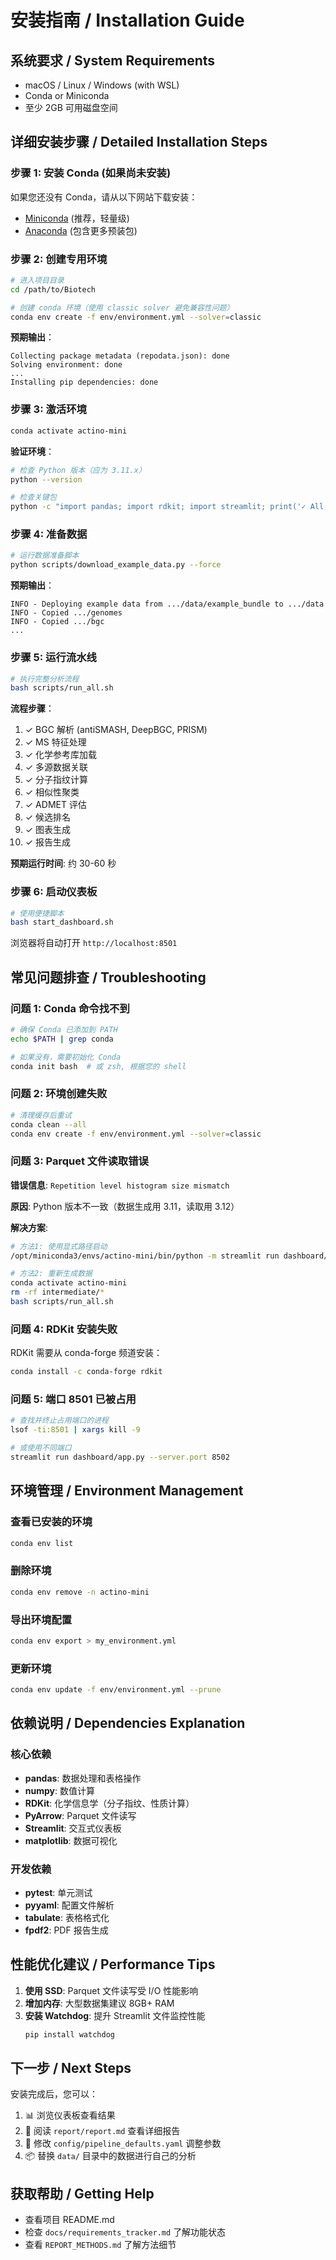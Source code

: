 # 安装指南 / Installation Guide

## 系统要求 / System Requirements
- macOS / Linux / Windows (with WSL)
- Conda or Miniconda
- 至少 2GB 可用磁盘空间

## 详细安装步骤 / Detailed Installation Steps

### 步骤 1: 安装 Conda (如果尚未安装)

如果您还没有 Conda，请从以下网站下载安装：
- [Miniconda](https://docs.conda.io/en/latest/miniconda.html) (推荐，轻量级)
- [Anaconda](https://www.anaconda.com/download) (包含更多预装包)

### 步骤 2: 创建专用环境

```bash
# 进入项目目录
cd /path/to/Biotech

# 创建 conda 环境（使用 classic solver 避免兼容性问题）
conda env create -f env/environment.yml --solver=classic
```

**预期输出**：
```
Collecting package metadata (repodata.json): done
Solving environment: done
...
Installing pip dependencies: done
```

### 步骤 3: 激活环境

```bash
conda activate actino-mini
```

**验证环境**：
```bash
# 检查 Python 版本（应为 3.11.x）
python --version

# 检查关键包
python -c "import pandas; import rdkit; import streamlit; print('✓ All packages OK')"
```

### 步骤 4: 准备数据

```bash
# 运行数据准备脚本
python scripts/download_example_data.py --force
```

**预期输出**：
```
INFO - Deploying example data from .../data/example_bundle to .../data
INFO - Copied .../genomes
INFO - Copied .../bgc
...
```

### 步骤 5: 运行流水线

```bash
# 执行完整分析流程
bash scripts/run_all.sh
```

**流程步骤**：
1. ✓ BGC 解析 (antiSMASH, DeepBGC, PRISM)
2. ✓ MS 特征处理
3. ✓ 化学参考库加载
4. ✓ 多源数据关联
5. ✓ 分子指纹计算
6. ✓ 相似性聚类
7. ✓ ADMET 评估
8. ✓ 候选排名
9. ✓ 图表生成
10. ✓ 报告生成

**预期运行时间**: 约 30-60 秒

### 步骤 6: 启动仪表板

```bash
# 使用便捷脚本
bash start_dashboard.sh
```

浏览器将自动打开 `http://localhost:8501`

## 常见问题排查 / Troubleshooting

### 问题 1: Conda 命令找不到
```bash
# 确保 Conda 已添加到 PATH
echo $PATH | grep conda

# 如果没有，需要初始化 Conda
conda init bash  # 或 zsh, 根据您的 shell
```

### 问题 2: 环境创建失败
```bash
# 清理缓存后重试
conda clean --all
conda env create -f env/environment.yml --solver=classic
```

### 问题 3: Parquet 文件读取错误
**错误信息**: `Repetition level histogram size mismatch`

**原因**: Python 版本不一致（数据生成用 3.11，读取用 3.12）

**解决方案**:
```bash
# 方法1: 使用显式路径启动
/opt/miniconda3/envs/actino-mini/bin/python -m streamlit run dashboard/app.py

# 方法2: 重新生成数据
conda activate actino-mini
rm -rf intermediate/*
bash scripts/run_all.sh
```

### 问题 4: RDKit 安装失败
RDKit 需要从 conda-forge 频道安装：
```bash
conda install -c conda-forge rdkit
```

### 问题 5: 端口 8501 已被占用
```bash
# 查找并终止占用端口的进程
lsof -ti:8501 | xargs kill -9

# 或使用不同端口
streamlit run dashboard/app.py --server.port 8502
```

## 环境管理 / Environment Management

### 查看已安装的环境
```bash
conda env list
```

### 删除环境
```bash
conda env remove -n actino-mini
```

### 导出环境配置
```bash
conda env export > my_environment.yml
```

### 更新环境
```bash
conda env update -f env/environment.yml --prune
```

## 依赖说明 / Dependencies Explanation

### 核心依赖
- **pandas**: 数据处理和表格操作
- **numpy**: 数值计算
- **RDKit**: 化学信息学（分子指纹、性质计算）
- **PyArrow**: Parquet 文件读写
- **Streamlit**: 交互式仪表板
- **matplotlib**: 数据可视化

### 开发依赖
- **pytest**: 单元测试
- **pyyaml**: 配置文件解析
- **tabulate**: 表格格式化
- **fpdf2**: PDF 报告生成

## 性能优化建议 / Performance Tips

1. **使用 SSD**: Parquet 文件读写受 I/O 性能影响
2. **增加内存**: 大型数据集建议 8GB+ RAM
3. **安装 Watchdog**: 提升 Streamlit 文件监控性能
   ```bash
   pip install watchdog
   ```

## 下一步 / Next Steps

安装完成后，您可以：
1. 📊 浏览仪表板查看结果
2. 📝 阅读 `report/report.md` 查看详细报告
3. 🔬 修改 `config/pipeline_defaults.yaml` 调整参数
4. 📦 替换 `data/` 目录中的数据进行自己的分析

## 获取帮助 / Getting Help

- 查看项目 README.md
- 检查 `docs/requirements_tracker.md` 了解功能状态
- 查看 `REPORT_METHODS.md` 了解方法细节


